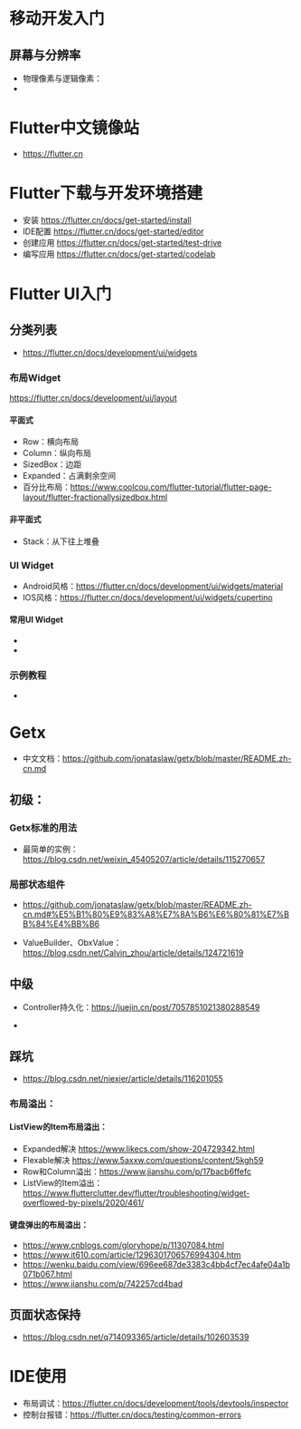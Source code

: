# 移动开发入门
## 屏幕与分辨率
- 物理像素与逻辑像素：
- 

# Flutter中文镜像站
- https://flutter.cn

# Flutter下载与开发环境搭建
- 安装 https://flutter.cn/docs/get-started/install
- IDE配置 https://flutter.cn/docs/get-started/editor
- 创建应用 https://flutter.cn/docs/get-started/test-drive
- 编写应用 https://flutter.cn/docs/get-started/codelab

# Flutter UI入门
## 分类列表
- https://flutter.cn/docs/development/ui/widgets

### 布局Widget
https://flutter.cn/docs/development/ui/layout

#### 平面式
- Row：横向布局
- Column：纵向布局
- SizedBox：边距
- Expanded：占满剩余空间
- 百分比布局：https://www.coolcou.com/flutter-tutorial/flutter-page-layout/flutter-fractionallysizedbox.html

#### 非平面式
- Stack：从下往上堆叠

### UI Widget
- Android风格：https://flutter.cn/docs/development/ui/widgets/material
- IOS风格：https://flutter.cn/docs/development/ui/widgets/cupertino

#### 常用UI Widget
- 
- 

### 示例教程
- 

# Getx
- 中文文档：https://github.com/jonataslaw/getx/blob/master/README.zh-cn.md

## 初级：
### Getx标准的用法
- 最简单的实例：https://blog.csdn.net/weixin_45405207/article/details/115270657

### 局部状态组件
- https://github.com/jonataslaw/getx/blob/master/README.zh-cn.md#%E5%B1%80%E9%83%A8%E7%8A%B6%E6%80%81%E7%BB%84%E4%BB%B6

- ValueBuilder、ObxValue：https://blog.csdn.net/Calvin_zhou/article/details/124721619

## 中级
- Controller持久化：https://juejin.cn/post/7057851021380288549

- 

## 踩坑
- https://blog.csdn.net/niexier/article/details/116201055


### 布局溢出：

#### ListView的Item布局溢出：
- Expanded解决 https://www.likecs.com/show-204729342.html
- Flexable解决 https://www.5axxw.com/questions/content/5kgh59
- Row和Column溢出：https://www.jianshu.com/p/17bacb6ffefc
- ListView的Item溢出：https://www.flutterclutter.dev/flutter/troubleshooting/widget-overflowed-by-pixels/2020/461/

#### 键盘弹出的布局溢出：
- https://www.cnblogs.com/gloryhope/p/11307084.html
- https://www.it610.com/article/1296301706576994304.htm
- https://wenku.baidu.com/view/696ee687de3383c4bb4cf7ec4afe04a1b071b067.html
- https://www.jianshu.com/p/742257cd4bad


## 页面状态保持
- https://blog.csdn.net/q714093365/article/details/102603539


# IDE使用
- 布局调试：https://flutter.cn/docs/development/tools/devtools/inspector
- 控制台报错：https://flutter.cn/docs/testing/common-errors
